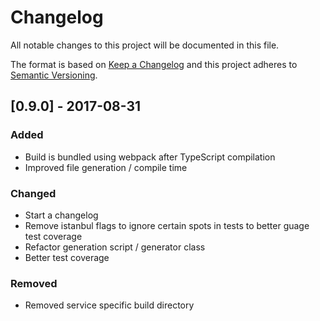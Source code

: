 # Changelog
All notable changes to this project will be documented in this file.

The format is based on [Keep a Changelog](http://keepachangelog.com/en/1.0.0/)
and this project adheres to [Semantic Versioning](http://semver.org/spec/v2.0.0.html).

## [0.9.0] - 2017-08-31
### Added
- Build is bundled using webpack after TypeScript compilation
- Improved file generation / compile time

### Changed
- Start a changelog
- Remove istanbul flags to ignore certain spots in tests to better guage test coverage
- Refactor generation script / generator class
- Better test coverage

### Removed
- Removed service specific build directory